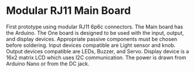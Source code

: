 # Modular RJ11 Main Board
First prototype using modular RJ11 6p6c connectors. 
The Main board has the Arduino. 
The One board is designed to be used with the input, output, and display devices. 
Appropriate passive components must be chosen before soldering. 
Input devices compatible are Light sensor and knob. 
Output devices compatible are LEDs, Buzzer, and Servo. 
Display device is a 16x2 matrix LCD which uses I2C communication. 
The power is drawn from Arduino Nano or from the DC jack. 
